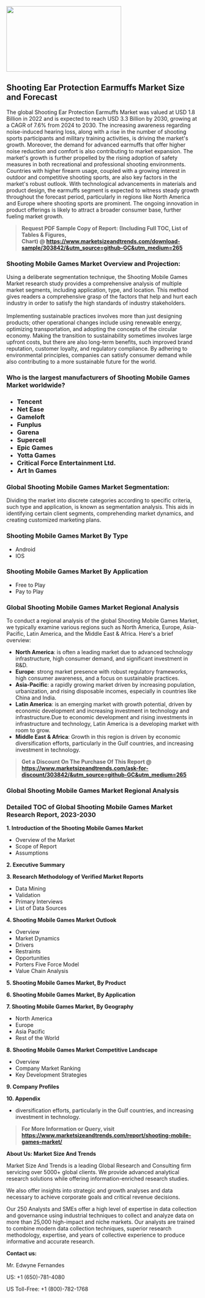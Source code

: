 <p><img class="alignnone size-medium wp-image-20088" src="https://ffe5etoiles.com/wp-content/uploads/2024/12/MST1-300x171.png" alt="" width="300" height="171" /></p><h2>Shooting Ear Protection Earmuffs Market Size and Forecast</h2>The global Shooting Ear Protection Earmuffs Market was valued at USD 1.8 Billion in 2022 and is expected to reach USD 3.3 Billion by 2030, growing at a CAGR of 7.6% from 2024 to 2030. The increasing awareness regarding noise-induced hearing loss, along with a rise in the number of shooting sports participants and military training activities, is driving the market's growth. Moreover, the demand for advanced earmuffs that offer higher noise reduction and comfort is also contributing to market expansion. The market's growth is further propelled by the rising adoption of safety measures in both recreational and professional shooting environments. Countries with higher firearm usage, coupled with a growing interest in outdoor and competitive shooting sports, are also key factors in the market's robust outlook. With technological advancements in materials and product design, the earmuffs segment is expected to witness steady growth throughout the forecast period, particularly in regions like North America and Europe where shooting sports are prominent. The ongoing innovation in product offerings is likely to attract a broader consumer base, further fueling market growth.</p><blockquote id="" class=""><strong>Request PDF Sample Copy of Report: (Including Full TOC, List of Tables &amp; Figures, Chart)&nbsp;@&nbsp;<strong><a href="https://www.marketsizeandtrends.com/download-sample/303842/&utm_source=github-GC&utm_medium=265" target="_blank">https://www.marketsizeandtrends.com/download-sample/303842/&utm_source=github-GC&utm_medium=265</a></strong></strong></blockquote><h3 id="" class="">Shooting Mobile Games Market&nbsp;Overview and Projection:</h3><p id="" class="">Using a deliberate segmentation technique, the Shooting Mobile Games Market research study provides a comprehensive analysis of multiple market segments, including application, type, and location. This method gives readers a comprehensive grasp of the factors that help and hurt each industry in order to satisfy the high standards of industry stakeholders. <br /> <br />Implementing sustainable practices involves more than just designing products; other operational changes include using renewable energy, optimizing transportation, and adopting the concepts of the circular economy. Making the transition to sustainability sometimes involves large upfront costs, but there are also long-term benefits, such improved brand reputation, customer loyalty, and regulatory compliance. By adhering to environmental principles, companies can satisfy consumer demand while also contributing to a more sustainable future for the world.</p><h3 id="" class="">Who is the largest manufacturers of&nbsp;Shooting Mobile Games Market worldwide?</h3><h3 class=""><p><ul><li>Tencent </li><li> Net Ease </li><li> Gameloft </li><li> Funplus </li><li> Garena </li><li> Supercell </li><li> Epic Games </li><li> Yotta Games </li><li> Critical Force Entertainment Ltd. </li><li> Art In Games</li></ul></p></h3><h3 id="" class="">Global&nbsp;Shooting Mobile Games Market Segmentation:</h3><p id="" class="">Dividing the market into discrete categories according to specific criteria, such type and application, is known as segmentation analysis. This aids in identifying certain client segments, comprehending market dynamics, and creating customized marketing plans.</p><h3 id="" class="">Shooting Mobile Games Market&nbsp;By Type</h3><p><p><ul><li>Android</li><li> IOS</p></li></ul></p></p><h3 id="" class="">Shooting Mobile Games Market&nbsp;By Application</h3><p class=""><p><ul><li>Free to Play</li><li> Pay to Play</li></ul></p></p><h3 id="" class="">Global Shooting Mobile Games Market Regional Analysis</h3><p id="" class="">To conduct a regional analysis of the global Shooting Mobile Games Market, we typically examine various regions such as North America, Europe, Asia-Pacific, Latin America, and the Middle East &amp; Africa. Here's a brief overview:</p><ul><li><strong>North America</strong>: is often a leading market due to advanced technology infrastructure, high consumer demand, and significant investment in R&amp;D.</li><li><strong>Europe</strong>: strong market presence with robust regulatory frameworks, high consumer awareness, and a focus on sustainable practices.</li><li><strong>Asia-Pacific</strong>: a rapidly growing market driven by increasing population, urbanization, and rising disposable incomes, especially in countries like China and India.</li><li><strong>Latin America</strong>: is an emerging market with growth potential, driven by economic development and increasing investment in technology and infrastructure.Due to economic development and rising investments in infrastructure and technology, Latin America is a developing market with room to grow.</li><li><strong>Middle East &amp; Africa</strong>: Growth in this region is driven by economic diversification efforts, particularly in the Gulf countries, and increasing investment in technology.</li></ul><blockquote id="" class=""><strong>Get a Discount On The Purchase Of This Report @ <strong><a href="https://www.marketsizeandtrends.com/ask-for-discount/303842/&utm_source=github-GC&utm_medium=265" target="_blank">https://www.marketsizeandtrends.com/ask-for-discount/303842/&utm_source=github-GC&utm_medium=265</a></strong></strong></blockquote><h3 id="" class="">Global Shooting Mobile Games Market Regional Analysis</h3><h3 id="" class="">Detailed TOC of Global Shooting Mobile Games Market Research Report, 2023-2030</h3><p id="" class=""><strong>1. Introduction of the Shooting Mobile Games Market</strong></p><ul><li>Overview of the Market</li><li>Scope of Report</li><li>Assumptions</li></ul><p id="" class=""><strong>2. Executive Summary</strong></p><p id="" class=""><strong>3. Research Methodology of Verified Market Reports</strong></p><ul><li>Data Mining</li><li>Validation</li><li>Primary Interviews</li><li>List of Data Sources</li></ul><p id="" class=""><strong>4. Shooting Mobile Games Market Outlook</strong></p><ul><li>Overview</li><li>Market Dynamics</li><li>Drivers</li><li>Restraints</li><li>Opportunities</li><li>Porters Five Force Model</li><li>Value Chain Analysis</li></ul><p id="" class=""><strong>5. Shooting Mobile Games Market, By Product</strong></p><p id="" class=""><strong>6. Shooting Mobile Games Market, By Application</strong></p><p id="" class=""><strong>7. Shooting Mobile Games Market, By Geography</strong></p><ul><li>North America</li><li>Europe</li><li>Asia Pacific</li><li>Rest of the World</li></ul><p id="" class=""><strong>8. Shooting Mobile Games Market Competitive Landscape</strong></p><ul><li>Overview</li><li>Company Market Ranking</li><li>Key Development Strategies</li></ul><p id="" class=""><strong>9. Company Profiles</strong></p><p id="" class=""><strong>10. Appendix</strong></p><ul><li>diversification efforts, particularly in the Gulf countries, and increasing investment in technology.</li></ul><blockquote id="" class=""><strong>For More Information or Query, visit <strong><strong><a href="https://www.marketsizeandtrends.com/report/shooting-mobile-games-market/" target="_blank">https://www.marketsizeandtrends.com/report/shooting-mobile-games-market/</a></strong></strong></strong></blockquote><p id="" class=""><strong>About Us: Market Size And Trends</strong></p><p id="" class="">Market Size And Trends is a leading Global Research and Consulting firm servicing over 5000+ global clients. We provide advanced analytical research solutions while offering information-enriched research studies.</p><p id="" class="">We also offer insights into strategic and growth analyses and data necessary to achieve corporate goals and critical revenue decisions.</p><p id="" class="">Our 250 Analysts and SMEs offer a high level of expertise in data collection and governance using industrial techniques to collect and analyze data on more than 25,000 high-impact and niche markets. Our analysts are trained to combine modern data collection techniques, superior research methodology, expertise, and years of collective experience to produce informative and accurate research.</p><p id="" class=""><strong>Contact us:</strong></p><p id="" class="">Mr. Edwyne Fernandes</p><p id="" class="">US: +1 (650)-781-4080</p><p id="" class="">US Toll-Free: +1 (800)-782-1768</p>
